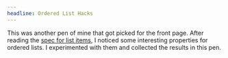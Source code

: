 ```yaml
---
headline: Ordered List Hacks
---
```


This was another pen of mine that got picked for the front page. After reading the [spec for list items](https://www.w3.org/TR/2014/REC-html5-20141028/grouping-content.html#the-li-element), I noticed some interesting properties for ordered lists. I experimented with them and collected the results in this pen.
